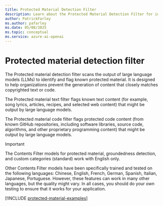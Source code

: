 ```yaml
---
title: Protected Material Detection Filter
description: Learn about the Protected Material Detection Filter for identifying and flagging known protected text and code content in large language model outputs.
author: PatrickFarley
ms.author: pafarley
ms.date: 05/08/2025
ms.topic: conceptual
ms.service: azure-ai-openai
---
```


# Protected material detection filter

The Protected material detection filter scans the output of large language models (LLMs) to identify and flag known protected material. It is designed to help organizations prevent the generation of content that closely matches copyrighted text or code.

The Protected material text filter flags known text content (for example, song lyrics, articles, recipes, and selected web content) that might be output by large language models.

The Protected material code filter flags protected code content (from known GitHub repositories, including software libraries, source code, algorithms, and other proprietary programming content) that might be output by large language models.

> [!IMPORTANT]
> The Contents Filter models for protected material, groundedness detection, and custom categories (standard) work with English only.
> 
> Other Contents Filter models have been specifically trained and tested on the following languages: Chinese, English, French, German, Spanish, Italian, Japanese, Portuguese. However, these features can work in many other languages, but the quality might vary. In all cases, you should do your own testing to ensure that it works for your application.

[!INCLUDE [protected-material-examples](../../../ai-services/content-safety/includes/protected-material-examples.md)]
